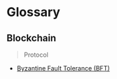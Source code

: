 # Glossary

## Blockchain

> Protocol

- [Byzantine Fault Tolerance (BFT)](https://academy.binance.com/en/articles/byzantine-fault-tolerance-explained)  

